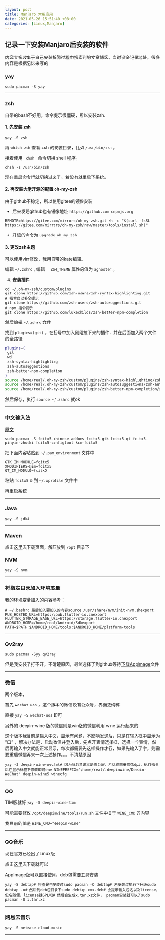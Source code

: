 ```yaml
---
layout: post
title: Manjaro 常用应用
date: 2021-05-26 15:51:40 +08:00
categories: [Linux,Manjaro]
---
```


## 记录一下安装Manjaro后安装的软件

内容大多收集于自己安装折腾过程中搜索到的文章博客。当时没全记录地址，很多内容是根据记忆来写的

### yay

```shell
sudo pacman -S yay
```

----

### zsh

自带的bash不好用，命令提示很僵硬，所以安装zsh.

#### 1. 先安装 zsh

```shell
yay -S zsh
```

再 ``which zsh`` 查看 zsh 的安装目录，比如 ``/usr/bin/zsh`` 。

接着使用 ``  chsh  `` 命令切换 shell 程序。

```shell
chsh -s /usr/bin/zsh
```

现在重启命令行就切换过来了，若没有就重启下系统。

#### 2. 再安装大佬开源的配置 oh-my-zsh

由于github不稳定，所以使用gitee的镜像安装

- 后来发现github也有镜像地址 `https://github.com.cnpmjs.org`

```shell
REMOTE=https://gitee.com/mirrors/oh-my-zsh.git sh -c "$(curl -fsSL https://gitee.com/mirrors/oh-my-zsh/raw/master/tools/install.sh)"
```

- 升级的命令为 `upgrade_oh_my_zsh`

#### 3. 更改zsh主题

可以使用vim修改，我用自带的kate编辑。

编辑 ``~/.zshrc`` , 编辑 ``  ZSH_THEME`` 属性的值为 ``agnoster`` 。

4. **安装插件**

```shell
cd ~/.oh-my-zsh/custom/plugins
git clone https://github.com/zsh-users/zsh-syntax-highlighting.git
# 指令自动补全提示
git clone https://github.com/zsh-users/zsh-autosuggestions.git
# npm 指令提示
git clone https://github.com/lukechilds/zsh-better-npm-completion
```

然后编辑 ``~/.zshrc`` 文件

找到 ``plugins=(git)`` ，在括号中加入刚刚拉下来的插件，并在后面加入两个文件的全路径

```sh
plugins=(
 git
 wd
 zsh-syntax-highlighting
 zsh-autosuggestions
 zsh-better-npm-completion
)
source /home/real/.oh-my-zsh/custom/plugins/zsh-syntax-highlighting/zsh-syntax-highlighting.zsh
source /home/real/.oh-my-zsh/custom/plugins/zsh-autosuggestions/zsh-autosuggestions.zsh
source /home/real/.oh-my-zsh/custom/plugins/zsh-better-npm-completion/zsh-better-npm-completion.plugin.zsh
```

然后保存，执行 ``source ~/.zshrc`` 就ok！

----

### 中文输入法

[原文](https://manateelazycat.github.io/linux/2020/06/19/fcitx5-is-awesome.html)

```shell
sudo pacman -S fcitx5-chinese-addons fcitx5-gtk fcitx5-qt fcitx5-pinyin-zhwiki fcitx5-configtool kcm-fcitx5
```

把下面内容粘贴到 ``~/.pam_environment`` 文件中

```
GTK_IM_MODULE=fcitx5
XMODIFIERS=@im=fcitx5
QT_IM_MODULE=fcitx5
```

粘贴  `fcitx5 &` 到 `~/.xprofile` 文件中

再重启系统

----

### Java

```shell
yay -S jdk8
```

----

### Maven

点击[这里](https://archive.apache.org/dist/maven/maven-3/)去下载页面，解压放到 `/opt` 目录下

### NVM

```shell
yay -S nvm
```

----

### 将指定目录加入环境变量

我的环境变量加入的内容参考：

```shell
# ~/.bashrc 最后加入要加入的内容source /usr/share/nvm/init-nvm.shexport PUB_HOSTED_URL=https://pub.flutter-io.cnexport FLUTTER_STORAGE_BASE_URL=https://storage.flutter-io.cnexport ANDROID_HOME=/home/real/Android/Sdkexport PATH=$PATH:$ANDROID_HOME/tools:$ANDROID_HOME/platform-tools
```



----

### Qv2ray

```shell
sudo pacman -Syy qv2ray
```

但是我安装了打不开，不清楚原因，最终选择了到github等待[下载AppImage](https://github.com/Qv2ray/Qv2ray/releases)文件

----

### 微信

两个版本，

首先 ``wechat-uos`` ，这个版本的微信没有公众号，界面更纯粹

直接 ``yay -S wechat-uos``  即可

另外的 deepin-wine 版的微信则是win版的微信利用 wine 运行起来的

这个版本我目前是输入中文，显示有问题，不影响发送后，只是在输入框中显示为 “口” ，解决办法是，启动微信并登入后，先点开表情选择框，选择一个表情，然后再输入中文就能正常显示，每次都需要先这样操作才行，如果先输入了字，则需要重启微信再来一次上述操作。。。不清楚原因

```shell
yay -S deepin-wine-wechat# 因为我的笔记本是高分屏，所以还需要修改dpi，执行指令后在显示标签下修改即可env WINEPREFIX="/home/real/.deepinwine/Deepin-WeChat" deepin-wine5 winecfg
```



----

### QQ

TIM版就好 ``yay -S deepin-wine-tim``

可能需要修改 `/opt/deepinwine/tools/run.sh` 文件中关于 `WINE_CMD` 的内容

我目前的值是 `WINE_CMD="deepin-wine"`

----

### QQ音乐

现在官方已经出了Linux版

点击[这里](https://y.qq.com/download/download.html)去下载就可以

AppImage版可以直接使用，deb包需要工具安装

```shell
yay -S debtap# 检查是否安装过sudo pacman -Q debtap# 若安装过执行下升级sudo debtap -u# 然后到deb包目录下sudo debtap xxx.deb# 会提示输入包名以及license，包名随便，license就GPL吧# 然后会生成x.tar.xz文件， pacman安装就可以了sudo pacman -U x.tar.xz
```

----

### 网易云音乐

```shell
yay -S netease-cloud-music
```

----


